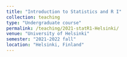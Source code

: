 ```yaml
---
title: "Introduction to Statistics and R I"
collection: teaching
type: "Undergraduate course"
permalink: /teaching/2021-statR1-Helsinki/
venue: "University of Helsinki"
semester: "2021-2022 fall"
location: "Helsinki, Finland"
---
```

